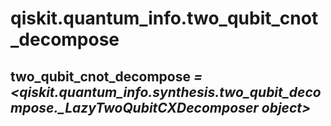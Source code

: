 # qiskit.quantum\_info.two\_qubit\_cnot\_decompose

## two\_qubit\_cnot\_decompose *= \<qiskit.quantum\_info.synthesis.two\_qubit\_decompose.\_LazyTwoQubitCXDecomposer object>*
